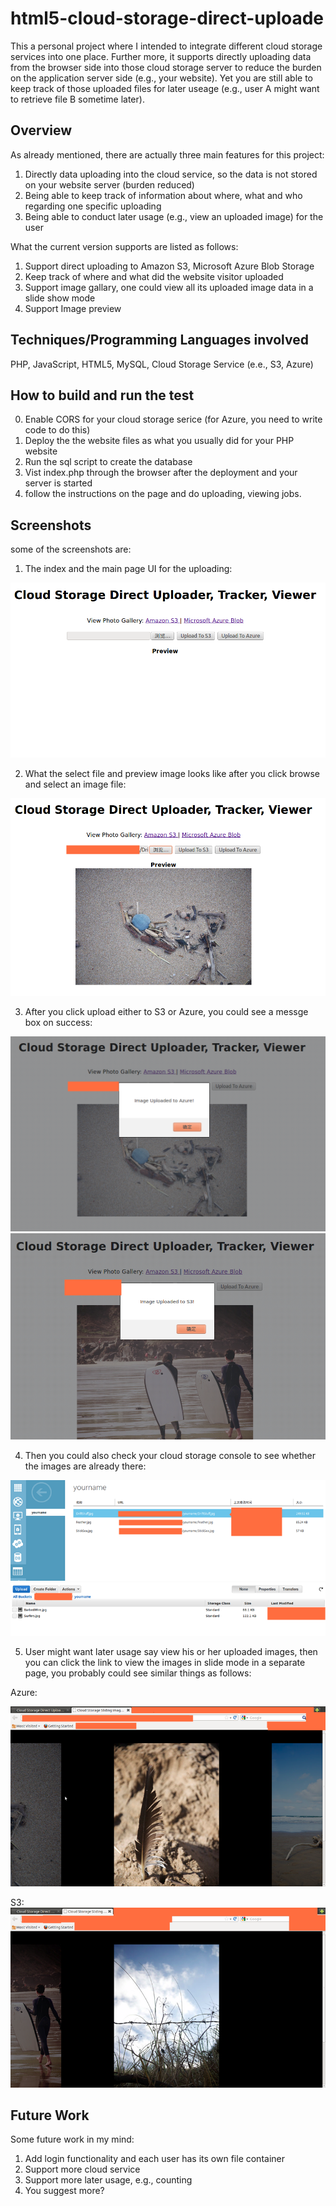 html5-cloud-storage-direct-uploade
===================================

This a personal project where I intended to integrate different cloud storage services into one place. Further more, it supports directly uploading data from the browser side into those cloud storage server to reduce the burden on the application server side (e.g., your website). Yet you are still able to keep track of those uploaded files for later useage (e.g., user A might want to retrieve file B sometime later). 

## Overview
As already mentioned, there are actually three main features for this project: 
1. Directly data uploading into the cloud service, so the data is not stored on your website server (burden reduced)
2. Being able to keep track of information about where, what and who regarding one specific uploading
3. Being able to conduct later usage (e.g., view an uploaded image) for the user

What the current version supports are listed as follows:
1. Support direct uploading to Amazon S3, Microsoft Azure Blob Storage
2. Keep track of where and what did the website visitor uploaded
3. Support image gallary, one could view all its uploaded image data in a slide show mode
4. Support Image preview 


## Techniques/Programming Languages involved 
PHP, JavaScript, HTML5, MySQL, Cloud Storage Service (e.e., S3, Azure)

## How to build and run the test

0. Enable CORS for your cloud storage serice (for Azure, you need to write code to do this)
1. Deploy the the website files as what you usually did for your PHP website
2. Run the sql script to create the database
3. Vist index.php through the browser after the deployment and your server is started
4. follow the instructions on the page and do uploading, viewing jobs. 

## Screenshots

some of the screenshots are:

1. The index and the main page UI for the uploading:

![alt tag](https://github.com/yongminyan/html5-cloud-storage-direct-uploader/blob/master/screenshots.d/IndexPageFirstOpen.png)

2. What the select file and preview image looks like after you click browse and select an image file:

![alt tag](https://github.com/yongminyan/html5-cloud-storage-direct-uploader/blob/master/screenshots.d/SelectPicAndPreview.png)

3. After you click upload either to S3 or Azure, you could see a messge box on success:

![alt tag](https://github.com/yongminyan/html5-cloud-storage-direct-uploader/blob/master/screenshots.d/Upload2AzureOnSuccess.png)
![alt tag](https://github.com/yongminyan/html5-cloud-storage-direct-uploader/blob/master/screenshots.d/upload2S3OnSuccess.png)


4. Then you could also check your cloud storage console to see whether the images are already there:

![alt tag](https://github.com/yongminyan/html5-cloud-storage-direct-uploader/blob/master/screenshots.d/AzureConsoleAfterUpload.png)
![alt tag](https://github.com/yongminyan/html5-cloud-storage-direct-uploader/blob/master/screenshots.d/S3ConsoleAfterUoload.png)

5. User might want later usage say view his or her uploaded images, then you can click the link to view the images in slide mode in a separate page, you probably could see similar things as follows:

Azure:

![alt tag](https://github.com/yongminyan/html5-cloud-storage-direct-uploader/blob/master/screenshots.d/AzurePhotoGalaryPage.png)

S3: 
![alt tag](https://github.com/yongminyan/html5-cloud-storage-direct-uploader/blob/master/screenshots.d/S3PhotoGalary.png)


## Future Work

Some future work in my mind:

1. Add login functionality and each user has its own file container
2. Support more cloud service
3. Support more later usage, e.g., counting
4. You suggest more?

